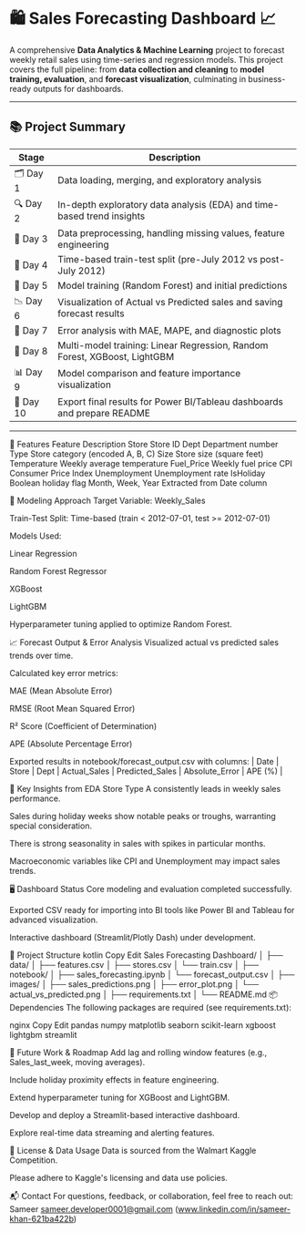 # 🛍️ Sales Forecasting Dashboard 📈

A comprehensive **Data Analytics & Machine Learning** project to forecast weekly retail sales using time-series and regression models. This project covers the full pipeline: from **data collection and cleaning** to **model training, evaluation**, and **forecast visualization**, culminating in business-ready outputs for dashboards.

---

## 📚 Project Summary

| Stage      | Description                                   |
|------------|-----------------------------------------------|
| 🗂️ Day 1   | Data loading, merging, and exploratory analysis |
| 🔍 Day 2   | In-depth exploratory data analysis (EDA) and time-based trend insights |
| 🧼 Day 3   | Data preprocessing, handling missing values, feature engineering |
| 🧪 Day 4   | Time-based train-test split (pre-July 2012 vs post-July 2012) |
| 🧠 Day 5   | Model training (Random Forest) and initial predictions |
| 📉 Day 6   | Visualization of Actual vs Predicted sales and saving forecast results |
| 🧪 Day 7   | Error analysis with MAE, MAPE, and diagnostic plots |
| 🧪 Day 8   | Multi-model training: Linear Regression, Random Forest, XGBoost, LightGBM |
| 📊 Day 9   | Model comparison and feature importance visualization |
| 🚀 Day 10  | Export final results for Power BI/Tableau dashboards and prepare README |

---

🔑 Features
Feature	Description
Store	Store ID
Dept	Department number
Type	Store category (encoded A, B, C)
Size	Store size (square feet)
Temperature	Weekly average temperature
Fuel_Price	Weekly fuel price
CPI	Consumer Price Index
Unemployment	Unemployment rate
IsHoliday	Boolean holiday flag
Month, Week, Year	Extracted from Date column

🧠 Modeling Approach
Target Variable: Weekly_Sales

Train-Test Split: Time-based (train < 2012-07-01, test >= 2012-07-01)

Models Used:

Linear Regression

Random Forest Regressor

XGBoost

LightGBM

Hyperparameter tuning applied to optimize Random Forest.

📈 Forecast Output & Error Analysis
Visualized actual vs predicted sales trends over time.

Calculated key error metrics:

MAE (Mean Absolute Error)

RMSE (Root Mean Squared Error)

R² Score (Coefficient of Determination)

APE (Absolute Percentage Error)

Exported results in notebook/forecast_output.csv with columns:
| Date | Store | Dept | Actual_Sales | Predicted_Sales | Absolute_Error | APE (%) |

🧠 Key Insights from EDA
Store Type A consistently leads in weekly sales performance.

Sales during holiday weeks show notable peaks or troughs, warranting special consideration.

There is strong seasonality in sales with spikes in particular months.

Macroeconomic variables like CPI and Unemployment may impact sales trends.

🖥️ Dashboard Status
Core modeling and evaluation completed successfully.

Exported CSV ready for importing into BI tools like Power BI and Tableau for advanced visualization.

Interactive dashboard (Streamlit/Plotly Dash) under development.

📁 Project Structure
kotlin
Copy
Edit
Sales Forecasting Dashboard/
│
├── data/
│   ├── features.csv
│   ├── stores.csv
│   └── train.csv
│
├── notebook/
│   ├── sales_forecasting.ipynb
│   └── forecast_output.csv
│
├── images/
│   ├── sales_predictions.png
│   ├── error_plot.png
│   └── actual_vs_predicted.png
│
├── requirements.txt
│
└── README.md
📦 Dependencies
The following packages are required (see requirements.txt):

nginx
Copy
Edit
pandas
numpy
matplotlib
seaborn
scikit-learn
xgboost
lightgbm
streamlit  

🚀 Future Work & Roadmap
Add lag and rolling window features (e.g., Sales_last_week, moving averages).

Include holiday proximity effects in feature engineering.

Extend hyperparameter tuning for XGBoost and LightGBM.

Develop and deploy a Streamlit-based interactive dashboard.

Explore real-time data streaming and alerting features.

📝 License & Data Usage
Data is sourced from the Walmart Kaggle Competition.

Please adhere to Kaggle's licensing and data use policies.

📬 Contact
For questions, feedback, or collaboration, feel free to reach out:
Sameer
sameer.developer0001@gmail.com (www.linkedin.com/in/sameer-khan-621ba422b)
